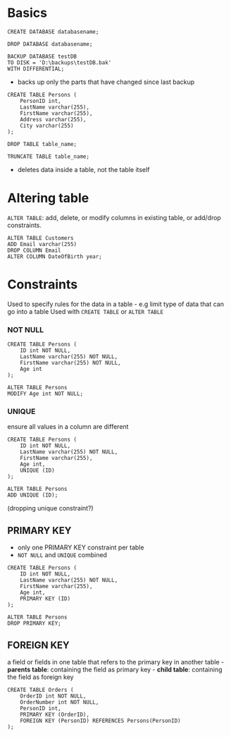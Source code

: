 # Basics
```
CREATE DATABASE databasename;
```
```
DROP DATABASE databasename;
```
```
BACKUP DATABASE testDB
TO DISK = 'D:\backups\testDB.bak'
WITH DIFFERENTIAL;
```
- backs up only the parts that have changed since last backup
```
CREATE TABLE Persons (
    PersonID int,
    LastName varchar(255),
    FirstName varchar(255),
    Address varchar(255),
    City varchar(255) 
);
```
```
DROP TABLE table_name;
```
```
TRUNCATE TABLE table_name;
```
- deletes data inside a table, not the table itself

# Altering table
`ALTER TABLE`: add, delete, or modify columns in existing table, or add/drop constraints.
```
ALTER TABLE Customers
ADD Email varchar(255)
DROP COLUMN Email
ALTER COLUMN DateOfBirth year;
```
# Constraints
Used to specify rules for the data in a table
	- e.g limit type of data that can go into a table
Used with `CREATE TABLE` or `ALTER TABLE`

### NOT NULL
```
CREATE TABLE Persons (
    ID int NOT NULL,
    LastName varchar(255) NOT NULL,
    FirstName varchar(255) NOT NULL,
    Age int
);
```
```
ALTER TABLE Persons
MODIFY Age int NOT NULL;
```

### UNIQUE
ensure all values in a column are different
```
CREATE TABLE Persons (
    ID int NOT NULL,
    LastName varchar(255) NOT NULL,
    FirstName varchar(255),
    Age int,
    UNIQUE (ID)
);
```
```
ALTER TABLE Persons
ADD UNIQUE (ID);
```
(dropping unique constraint?)


## PRIMARY KEY
- only one PRIMARY KEY constraint per table
- `NOT NULL` and `UNIQUE` combined
```
CREATE TABLE Persons (
    ID int NOT NULL,
    LastName varchar(255) NOT NULL,
    FirstName varchar(255),
    Age int,
    PRIMARY KEY (ID)
);
```
```
ALTER TABLE Persons
DROP PRIMARY KEY;
```

## FOREIGN KEY
a field or fields in one table that refers to the primary key in another table
	- __parents table__: containing the field as primary key
	- __child table__: containing the field as foreign key
```
CREATE TABLE Orders (
    OrderID int NOT NULL,
    OrderNumber int NOT NULL,
    PersonID int,
    PRIMARY KEY (OrderID),
    FOREIGN KEY (PersonID) REFERENCES Persons(PersonID)
);
```
